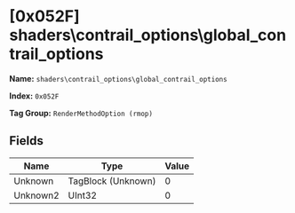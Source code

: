 # [0x052F] shaders\contrail_options\global_contrail_options

**Name:** ```shaders\contrail_options\global_contrail_options```

**Index:** ```0x052F```

**Tag Group:** ```RenderMethodOption (rmop)```

## Fields

Name	| Type	| Value
---	|---	|---	|
Unknown	|TagBlock (Unknown)	|0
Unknown2	|UInt32	|0


